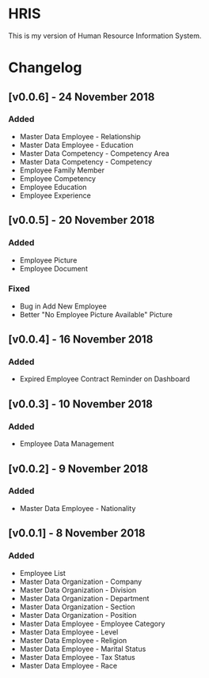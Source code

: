 # HRIS
This is my version of Human Resource Information System.

# Changelog

## [v0.0.6] - 24 November 2018
### Added 
- Master Data Employee - Relationship
- Master Data Employee - Education
- Master Data Competency - Competency Area
- Master Data Competency - Competency
- Employee Family Member
- Employee Competency
- Employee Education
- Employee Experience

## [v0.0.5] - 20 November 2018
### Added 
- Employee Picture
- Employee Document

### Fixed
- Bug in Add New Employee
- Better "No Employee Picture Available" Picture

## [v0.0.4] - 16 November 2018
### Added 
- Expired Employee Contract Reminder on Dashboard

## [v0.0.3] - 10 November 2018
### Added 
- Employee Data Management

## [v0.0.2] - 9 November 2018
### Added 
- Master Data Employee - Nationality

## [v0.0.1] - 8 November 2018
### Added 
- Employee List
- Master Data Organization - Company
- Master Data Organization - Division
- Master Data Organization - Department
- Master Data Organization - Section
- Master Data Organization - Position
- Master Data Employee - Employee Category
- Master Data Employee - Level
- Master Data Employee - Religion
- Master Data Employee - Marital Status
- Master Data Employee - Tax Status
- Master Data Employee - Race
